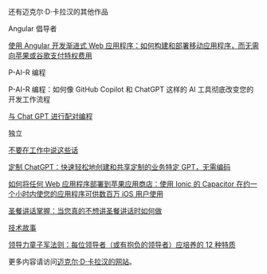 还有迈克尔·D·卡拉汉的其他作品

Angular 倡导者

[使用 Angular 开发渐进式 Web 应用程序：如何构建和部署移动应用程序，而无需向苹果或谷歌支付特权费用](https://www.draft2digital.com/catalog/829563?distributor=kobo)

P-AI-R 编程

P-AI-R 编程：如何像 GitHub Copilot 和 ChatGPT 这样的 AI 工具彻底改变您的开发工作流程

[与 Chat GPT 进行配对编程](https://www.draft2digital.com/catalog/1215405?distributor=kobo)

独立

[不要在工作中说这些话](https://www.draft2digital.com/catalog/760626?distributor=kobo)

[定制 ChatGPT：快速轻松地创建和共享定制的业务特定 GPT，无需编码](https://www.draft2digital.com/catalog/1215390?distributor=kobo)

[如何将任何 Web 应用程序部署到苹果应用商店：使用 Ionic 的 Capacitor 在约一个小时内使您的应用程序可供数百万 iOS 用户使用](https://www.draft2digital.com/catalog/1269663?distributor=kobo)

[圣餐讲话掌握：当您真的不想讲圣餐讲话时如何做](https://www.draft2digital.com/catalog/1269601?distributor=kobo)

[技术故事](https://www.draft2digital.com/catalog/1269455?distributor=kobo)

[领导力童子军法则：每位领导者（或有抱负的领导者）应培养的 12 种特质](https://www.draft2digital.com/catalog/1269861?distributor=kobo)

更多内容请访问[迈克尔·D·卡拉汉的网站](https://walkingriver.com)。
